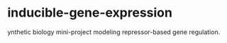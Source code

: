 # inducible-gene-expression
ynthetic biology mini-project modeling repressor-based gene regulation.
